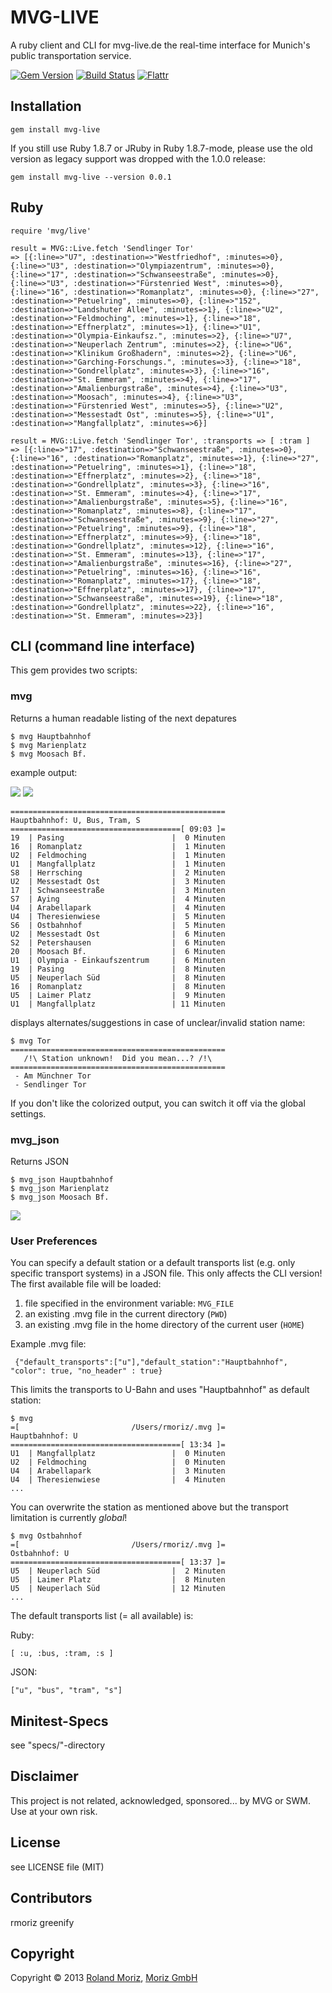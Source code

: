 # MVG-LIVE

A ruby client and CLI for mvg-live.de the real-time interface for Munich's public transportation service.

[![Gem Version](https://badge.fury.io/rb/mvg-live.png)](http://badge.fury.io/rb/mvg-live)
[![Build Status](https://secure.travis-ci.org/rmoriz/mvg-live.png?branch=master)](http://travis-ci.org/rmoriz/mvg-live)
[![Flattr](https://api.flattr.com/button/flattr-badge-large.png)](https://flattr.com/submit/auto?user_id=flattr&url=https://github.com/rmoriz/mvg-live&title=mvg-live%20rubygem&description=mvg-live%20rubygem&language=de_DE&tags=fahrplan,mvg,swm,ruby,code,u-bahn,s-bahn,tram,muenchen&category=software)
  
  
## Installation

    gem install mvg-live

If you still use Ruby 1.8.7 or JRuby in Ruby 1.8.7-mode, please use the
old version as legacy support was dropped with the 1.0.0 release:

    gem install mvg-live --version 0.0.1


## Ruby

    require 'mvg/live'
  
    result = MVG::Live.fetch 'Sendlinger Tor'
    => [{:line=>"U7", :destination=>"Westfriedhof", :minutes=>0}, {:line=>"U3", :destination=>"Olympiazentrum", :minutes=>0}, {:line=>"17", :destination=>"Schwanseestraße", :minutes=>0}, {:line=>"U3", :destination=>"Fürstenried West", :minutes=>0}, {:line=>"16", :destination=>"Romanplatz", :minutes=>0}, {:line=>"27", :destination=>"Petuelring", :minutes=>0}, {:line=>"152", :destination=>"Landshuter Allee", :minutes=>1}, {:line=>"U2", :destination=>"Feldmoching", :minutes=>1}, {:line=>"18", :destination=>"Effnerplatz", :minutes=>1}, {:line=>"U1", :destination=>"Olympia-Einkaufsz.", :minutes=>2}, {:line=>"U7", :destination=>"Neuperlach Zentrum", :minutes=>2}, {:line=>"U6", :destination=>"Klinikum Großhadern", :minutes=>2}, {:line=>"U6", :destination=>"Garching-Forschungs.", :minutes=>3}, {:line=>"18", :destination=>"Gondrellplatz", :minutes=>3}, {:line=>"16", :destination=>"St. Emmeram", :minutes=>4}, {:line=>"17", :destination=>"Amalienburgstraße", :minutes=>4}, {:line=>"U3", :destination=>"Moosach", :minutes=>4}, {:line=>"U3", :destination=>"Fürstenried West", :minutes=>5}, {:line=>"U2", :destination=>"Messestadt Ost", :minutes=>5}, {:line=>"U1", :destination=>"Mangfallplatz", :minutes=>6}]

    result = MVG::Live.fetch 'Sendlinger Tor', :transports => [ :tram ]
    => [{:line=>"17", :destination=>"Schwanseestraße", :minutes=>0}, {:line=>"16", :destination=>"Romanplatz", :minutes=>1}, {:line=>"27", :destination=>"Petuelring", :minutes=>1}, {:line=>"18", :destination=>"Effnerplatz", :minutes=>2}, {:line=>"18", :destination=>"Gondrellplatz", :minutes=>3}, {:line=>"16", :destination=>"St. Emmeram", :minutes=>4}, {:line=>"17", :destination=>"Amalienburgstraße", :minutes=>5}, {:line=>"16", :destination=>"Romanplatz", :minutes=>8}, {:line=>"17", :destination=>"Schwanseestraße", :minutes=>9}, {:line=>"27", :destination=>"Petuelring", :minutes=>9}, {:line=>"18", :destination=>"Effnerplatz", :minutes=>9}, {:line=>"18", :destination=>"Gondrellplatz", :minutes=>12}, {:line=>"16", :destination=>"St. Emmeram", :minutes=>13}, {:line=>"17", :destination=>"Amalienburgstraße", :minutes=>16}, {:line=>"27", :destination=>"Petuelring", :minutes=>16}, {:line=>"16", :destination=>"Romanplatz", :minutes=>17}, {:line=>"18", :destination=>"Effnerplatz", :minutes=>17}, {:line=>"17", :destination=>"Schwanseestraße", :minutes=>19}, {:line=>"18", :destination=>"Gondrellplatz", :minutes=>22}, {:line=>"16", :destination=>"St. Emmeram", :minutes=>23}]

## CLI (command line interface)

This gem provides two scripts:

### mvg

Returns a human readable listing of the next depatures

    $ mvg Hauptbahnhof
    $ mvg Marienplatz
    $ mvg Moosach Bf.

example output:


<img src="http://i.imgur.com/rMk2Lpj.png">
<img src="http://i.imgur.com/rO6Fz.jpg">

    ================================================
    Hauptbahnhof: U, Bus, Tram, S
    ======================================[ 09:03 ]=
    19  | Pasing                        |  0 Minuten
    16  | Romanplatz                    |  1 Minuten
    U2  | Feldmoching                   |  1 Minuten
    U1  | Mangfallplatz                 |  1 Minuten
    S8  | Herrsching                    |  2 Minuten
    U2  | Messestadt Ost                |  3 Minuten
    17  | Schwanseestraße               |  3 Minuten
    S7  | Aying                         |  4 Minuten
    U4  | Arabellapark                  |  4 Minuten
    U4  | Theresienwiese                |  5 Minuten
    S6  | Ostbahnhof                    |  5 Minuten
    U2  | Messestadt Ost                |  6 Minuten
    S2  | Petershausen                  |  6 Minuten
    20  | Moosach Bf.                   |  6 Minuten
    U1  | Olympia - Einkaufszentrum     |  6 Minuten
    19  | Pasing                        |  8 Minuten
    U5  | Neuperlach Süd                |  8 Minuten
    16  | Romanplatz                    |  8 Minuten
    U5  | Laimer Platz                  |  9 Minuten
    U1  | Mangfallplatz                 | 11 Minuten


displays alternates/suggestions in case of unclear/invalid station name:

    $ mvg Tor
    ================================================
       /!\ Station unknown!  Did you mean...? /!\   
    ================================================
     - Am Münchner Tor
     - Sendlinger Tor

If you don't like the colorized output, you can switch it off via the global settings.

### mvg_json

Returns JSON

    $ mvg_json Hauptbahnhof
    $ mvg_json Marienplatz
    $ mvg_json Moosach Bf.

<img src="http://i.imgur.com/7pxh9.jpg">


### User Preferences

You can specify a default station or a default transports list (e.g. only specific transport systems) in a JSON file. This only affects the CLI version!
The first available file will be loaded:

1. file specified in the environment variable: `MVG_FILE`
2. an existing .mvg file in the current directory (`PWD`)
3. an existing .mvg file in the home directory of the current user (`HOME`)

Example .mvg file:

     {"default_transports":["u"],"default_station":"Hauptbahnhof", "color": true, "no_header" : true}
    
This limits the transports to U-Bahn and uses "Hauptbahnhof" as default station:

    $ mvg
    =[                         /Users/rmoriz/.mvg ]=
    Hauptbahnhof: U
    ======================================[ 13:34 ]=
    U1  | Mangfallplatz                 |  0 Minuten
    U2  | Feldmoching                   |  0 Minuten
    U4  | Arabellapark                  |  3 Minuten
    U4  | Theresienwiese                |  4 Minuten
    ...

You can overwrite the station as mentioned above but the transport limitation is currently *global*!

    $ mvg Ostbahnhof
    =[                         /Users/rmoriz/.mvg ]=
    Ostbahnhof: U
    ======================================[ 13:37 ]=
    U5  | Neuperlach Süd                |  2 Minuten
    U5  | Laimer Platz                  |  8 Minuten
    U5  | Neuperlach Süd                | 12 Minuten
    ...

The default transports list (= all available) is:

Ruby:

    [ :u, :bus, :tram, :s ]

JSON:

    ["u", "bus", "tram", "s"]


## Minitest-Specs

see "specs/"-directory


## Disclaimer

This project is not related, acknowledged, sponsored... by MVG or SWM.
Use at your own risk.

## License

see LICENSE file (MIT)

## Contributors

rmoriz
greenify

## Copyright

Copyright © 2013 [Roland Moriz](https://roland.io), [Moriz GmbH](https://moriz.de/)


